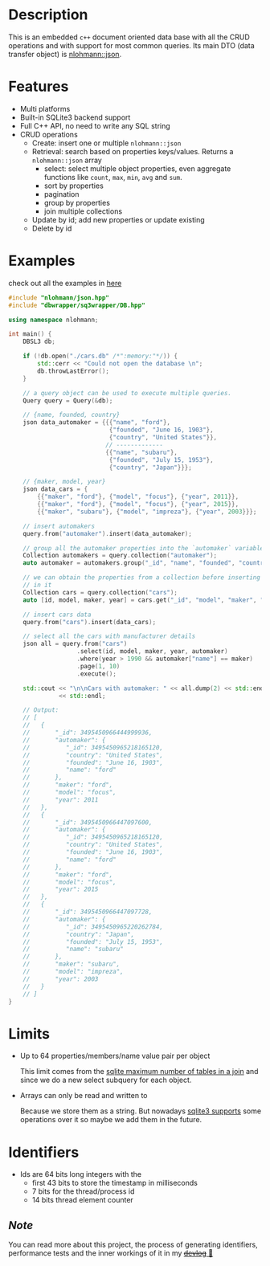 # Description
This is an embedded `c++` document oriented data base with all the CRUD operations and with support for most common queries. Its main DTO (data transfer object) is [nlohmann::json](https://github.com/nlohmann/json).

# Features
- Multi platforms
- Built-in SQLite3 backend support
- Full C++ API, no need to write any SQL string
- CRUD operations
    - Create: insert one or multiple `nlohmann::json`
    - Retrieval: search based on properties keys/values. Returns a `nlohmann::json` array
        - select: select multiple object properties, even aggregate functions like `count`, `max`, `min`, `avg` and `sum`.
        - sort by properties
        - pagination
        - group by properties
        - join multiple collections
    - Update by id; add new properties or update existing
    - Delete by id

# Examples
check out all the examples in [here](/examples)

```c++
#include "nlohmann/json.hpp"
#include "dbwrapper/sq3wrapper/DB.hpp"

using namespace nlohmann;

int main() {
    DBSL3 db;

    if (!db.open("./cars.db" /*":memory:"*/)) {
        std::cerr << "Could not open the database \n";
        db.throwLastError();
    }

    // a query object can be used to execute multiple queries.
    Query query = Query(&db);

    // {name, founded, country}
    json data_automaker = {{{"name", "ford"},
                            {"founded", "June 16, 1903"},
                            {"country", "United States"}},
                           // -------------
                           {{"name", "subaru"},
                            {"founded", "July 15, 1953"},
                            {"country", "Japan"}}};

    // {maker, model, year}
    json data_cars = {
        {{"maker", "ford"}, {"model", "focus"}, {"year", 2011}},
        {{"maker", "ford"}, {"model", "focus"}, {"year", 2015}},
        {{"maker", "subaru"}, {"model", "impreza"}, {"year", 2003}}};

    // insert automakers
    query.from("automaker").insert(data_automaker);

    // group all the automaker properties into the `automaker` variable.
    Collection automakers = query.collection("automaker");
    auto automaker = automakers.group("_id", "name", "founded", "country");

    // we can obtain the properties from a collection before inserting any value
    // in it
    Collection cars = query.collection("cars");
    auto [id, model, maker, year] = cars.get("_id", "model", "maker", "year");

    // insert cars data
    query.from("cars").insert(data_cars);

    // select all the cars with manufacturer details
    json all = query.from("cars")
                   .select(id, model, maker, year, automaker)
                   .where(year > 1990 && automaker["name"] == maker)
                   .page(1, 10)
                   .execute();

    std::cout << "\n\nCars with automaker: " << all.dump(2) << std::endl
              << std::endl;

    // Output:
    // [
    //   {
    //       "_id": 3495450966444999936,
    //       "automaker": {
    //          "_id": 3495450965218165120,
    //          "country": "United States",
    //          "founded": "June 16, 1903",
    //          "name": "ford"
    //       },
    //       "maker": "ford",
    //       "model": "focus",
    //       "year": 2011
    //   },
    //   {
    //       "_id": 3495450966447097600,
    //       "automaker": {
    //          "_id": 3495450965218165120,
    //          "country": "United States",
    //          "founded": "June 16, 1903",
    //          "name": "ford"
    //       },
    //       "maker": "ford",
    //       "model": "focus",
    //       "year": 2015
    //   },
    //   {
    //       "_id": 3495450966447097728,
    //       "automaker": {
    //          "_id": 3495450965220262784,
    //          "country": "Japan",
    //          "founded": "July 15, 1953",
    //          "name": "subaru"
    //       },
    //       "maker": "subaru",
    //       "model": "impreza",
    //       "year": 2003
    //   }
    // ]
}
```

# Limits
- Up to 64 properties/members/name value pair per object
    
    This limit comes from the [sqlite maximum number of tables in a join](https://www.sqlite.org/limits.html#:~:text=Maximum%20Number%20Of%20Tables%20In%20A%20Join) and since we do a new select subquery for each object.

- Arrays can only be read and written to

    Because we store them as a string. But nowadays [sqlite3 supports](https://www.sqlite.org/json1.html) some operations over it so maybe we add them in the future.

# Identifiers
- Ids are 64 bits long integers with the
    - first 43 bits to store the timestamp in milliseconds
    - 7 bits for the thread/process id
    - 14 bits thread element counter

## *Note*
You can read more about this project, the process of generating identifiers, performance tests and the inner workings  of it in my [~~devlog~~ 🚧]()
